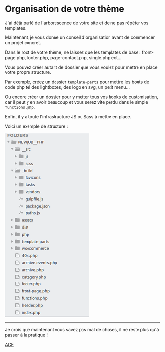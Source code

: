 # Organisation de votre thème

J'ai déjà parlé de l'arborescence de votre site et de ne pas répéter vos templates. 

Maintenant, je vous donne un conseil d'organisation avant de commencer un projet concret. 

Dans le root de votre thème, ne laissez que les templates de base : front-page.php, footer.php, page-contact.php, single.php ect...

Vous pouvez créer autant de dossier que vous voulez pour mettre en place votre propre structure. 

Par exemple, créez un dossier `template-parts` pour mettre les bouts de code php tel des lightboxes, des logo en svg, un petit menu... 

Ou encore créer un dossier pour y metter tous vos hooks de customisation, car il peut y en avoir beaucoup et vous serez vite perdu dans le simple `functions.php`. 


Enfin, il y a toute l'infrastructure JS ou Sass à mettre en place. 


Voici un exemple de structure :

![structurer son theme](./images/newjob.png)

----

Je crois que maintenant vous savez pas mal de choses, il ne reste plus qu'à passer à la pratique !

[ACF](ACF/)
